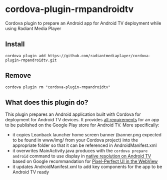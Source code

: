# cordova-plugin-rmpandroidtv

Cordova plugin to prepare an Android app for Android TV deployment while using Radiant Media Player

## Install

`cordova plugin add https://github.com/radiantmediaplayer/cordova-plugin-rmpandroidtv.git`

## Remove

`cordova plugin rm "cordova-plugin-rmpandroidtv"`

## What does this plugin do?

This plugin prepares an Android application built with Cordova for deployment for Android TV devices. It provides [all requirements](https://developer.android.com/training/tv/start/start) for an app to be published on the Google Play store for Android TV. More specifically:

- it copies Leanback launcher home screen banner (banner.png expected to be found in www/img/ from your Cordova project) into the appropriate folder so that it can be referenced in AndroidManifest.xml
- it overwrites MainActivity.java produces with the `cordova prepare android` command to use display in [native resolution on Android TV](https://github.com/apache/cordova-android/issues/870) based on Google recommandation for [Pixel-Perfect UI in the WebView](https://developer.chrome.com/multidevice/webview/pixelperfect)
- it updates AndroidManifest.xml to add key components for the app to be Android TV ready
